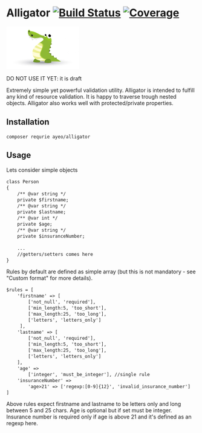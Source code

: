 # Alligator [![Build Status](https://travis-ci.org/ayeo/alligator.svg?branch=master)](https://travis-ci.org/ayeo/alligator) [![Coverage](https://codecov.io/gh/ayeo/alligator/branch/master/graph/badge.svg)](https://codecov.io/gh/ayeo/alligator)
![Logo](alligator.png) 

DO NOT USE IT YET: it is draft 

Extremely simple yet powerful validation utility. Alligator is intended to fulfill any kind of resource validation.
 It is happy to traverse trough nested objects. Alligator also works well with protected/private properties.

## Installation

```
composer requrie ayeo/alligator
```

## Usage

Lets consider simple objects
```
class Person 
{
    /** @var string */
    private $firstname;
    /** @var string */
    private $lastname;
    /** @var int */
    private $age;
    /** @var string */
    private $insuranceNumber;
    
    ...
    //getters/setters comes here
}
```

Rules by default are defined as simple array (but this is not mandatory - see "Custom format" for more details).
```
$rules = [
    'firstname' => [
        ['not_null', 'required'],
        ['min_length:5, 'too_short'],
        ['max_length:25, 'too_long'],
        ['letters', 'letters_only']
     ],
    'lastname' => [
        ['not_null', 'required'],
        ['min_length:5, 'too_short'],
        ['max_length:25, 'too_long'],
        ['letters', 'letters_only']
    ],
    'age' => 
        ['integer', 'must_be_integer'], //single rule
    'insuranceNumber' =>
        'age>21' => ['regexp:[0-9]{12}', 'invalid_insurance_number']
]
```

Above rules expect firstname and lastname to be letters only and long between 5 and 25 chars. Age is optional but
if set must be integer. Insurance number is required only if age is above 21 and it's defined as an regexp here.